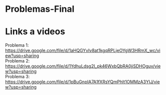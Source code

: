 # Problemas-Final

# Links a videos

Problema 1: https://drive.google.com/file/d/1aHQGYvIv8at1kgqRPLjeOYgW3HRmX_wc/view?usp=sharing  
Problema 2: https://drive.google.com/file/d/1YdhuLdsg2I_pk46WxbQbRA0jiSDHOguv/view?usp=sharing  
Problema 3: https://drive.google.com/file/d/1pBuGnpIA7A1fXRsYQmPhlt1OMMzA3YIJ/view?usp=sharing
